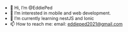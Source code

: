 - 👋 Hi, I’m @EddiePed
- 👀 I’m interested in mobile and web development.
- 🌱 I’m currently learning nestJS and Ionic
- 📫 How to reach me: email: eddieped2021@gmail.com

<!---
EddiePed/EddiePed is a ✨ special ✨ repository because its `README.md` (this file) appears on your GitHub profile.
You can click the Preview link to take a look at your changes.
--->
